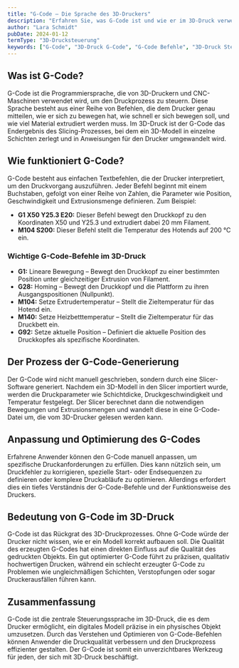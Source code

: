 ```yaml
---
title: "G-Code – Die Sprache des 3D-Druckers"
description: "Erfahren Sie, was G-Code ist und wie er im 3D-Druck verwendet wird. Entdecken Sie, wie diese Programmiersprache den Druckprozess steuert und welche Befehle dabei eine Rolle spielen."
author: "Lara Schmidt"
pubDate: 2024-01-12
termType: "3D-Drucksteuerung"
keywords: ["G-Code", "3D-Druck G-Code", "G-Code Befehle", "3D-Druck Steuerung", "Druckerprogrammierung"]
---
```


## Was ist G-Code?

G-Code ist die Programmiersprache, die von 3D-Druckern und CNC-Maschinen verwendet wird, um den Druckprozess zu steuern. Diese Sprache besteht aus einer Reihe von Befehlen, die dem Drucker genau mitteilen, wie er sich zu bewegen hat, wie schnell er sich bewegen soll, und wie viel Material extrudiert werden muss. Im 3D-Druck ist der G-Code das Endergebnis des Slicing-Prozesses, bei dem ein 3D-Modell in einzelne Schichten zerlegt und in Anweisungen für den Drucker umgewandelt wird.

## Wie funktioniert G-Code?

G-Code besteht aus einfachen Textbefehlen, die der Drucker interpretiert, um den Druckvorgang auszuführen. Jeder Befehl beginnt mit einem Buchstaben, gefolgt von einer Reihe von Zahlen, die Parameter wie Position, Geschwindigkeit und Extrusionsmenge definieren. Zum Beispiel:

- **G1 X50 Y25.3 E20:** Dieser Befehl bewegt den Druckkopf zu den Koordinaten X50 und Y25.3 und extrudiert dabei 20 mm Filament.
- **M104 S200:** Dieser Befehl stellt die Temperatur des Hotends auf 200 °C ein.

### Wichtige G-Code-Befehle im 3D-Druck

- **G1:** Lineare Bewegung – Bewegt den Druckkopf zu einer bestimmten Position unter gleichzeitiger Extrusion von Filament.
- **G28:** Homing – Bewegt den Druckkopf und die Plattform zu ihren Ausgangspositionen (Nullpunkt).
- **M104:** Setze Extrudertemperatur – Stellt die Zieltemperatur für das Hotend ein.
- **M140:** Setze Heizbetttemperatur – Stellt die Zieltemperatur für das Druckbett ein.
- **G92:** Setze aktuelle Position – Definiert die aktuelle Position des Druckkopfes als spezifische Koordinaten.

## Der Prozess der G-Code-Generierung

Der G-Code wird nicht manuell geschrieben, sondern durch eine Slicer-Software generiert. Nachdem ein 3D-Modell in den Slicer importiert wurde, werden die Druckparameter wie Schichtdicke, Druckgeschwindigkeit und Temperatur festgelegt. Der Slicer berechnet dann die notwendigen Bewegungen und Extrusionsmengen und wandelt diese in eine G-Code-Datei um, die vom 3D-Drucker gelesen werden kann.

## Anpassung und Optimierung des G-Codes

Erfahrene Anwender können den G-Code manuell anpassen, um spezifische Druckanforderungen zu erfüllen. Dies kann nützlich sein, um Druckfehler zu korrigieren, spezielle Start- oder Endsequenzen zu definieren oder komplexe Druckabläufe zu optimieren. Allerdings erfordert dies ein tiefes Verständnis der G-Code-Befehle und der Funktionsweise des Druckers.

## Bedeutung von G-Code im 3D-Druck

G-Code ist das Rückgrat des 3D-Druckprozesses. Ohne G-Code würde der Drucker nicht wissen, wie er ein Modell korrekt aufbauen soll. Die Qualität des erzeugten G-Codes hat einen direkten Einfluss auf die Qualität des gedruckten Objekts. Ein gut optimierter G-Code führt zu präzisen, qualitativ hochwertigen Drucken, während ein schlecht erzeugter G-Code zu Problemen wie ungleichmäßigen Schichten, Verstopfungen oder sogar Druckerausfällen führen kann.

## Zusammenfassung

G-Code ist die zentrale Steuerungssprache im 3D-Druck, die es dem Drucker ermöglicht, ein digitales Modell präzise in ein physisches Objekt umzusetzen. Durch das Verstehen und Optimieren von G-Code-Befehlen können Anwender die Druckqualität verbessern und den Druckprozess effizienter gestalten. Der G-Code ist somit ein unverzichtbares Werkzeug für jeden, der sich mit 3D-Druck beschäftigt.
